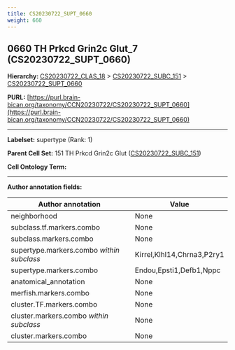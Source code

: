 ```yaml
---
title: CS20230722_SUPT_0660
weight: 660
---
```

## 0660 TH Prkcd Grin2c Glut_7 (CS20230722_SUPT_0660)
<b>Hierarchy: </b>
[CS20230722_CLAS_18](../CS20230722_CLAS_18) >
[CS20230722_SUBC_151](../CS20230722_SUBC_151) >
[CS20230722_SUPT_0660](../CS20230722_SUPT_0660)

**PURL:** [https://purl.brain-bican.org/taxonomy/CCN20230722/CS20230722_SUPT_0660](https://purl.brain-bican.org/taxonomy/CCN20230722/CS20230722_SUPT_0660)

---


**Labelset:** supertype (Rank: 1)

**Parent Cell Set:** 151 TH Prkcd Grin2c Glut ([CS20230722_SUBC_151](../CS20230722_SUBC_151))



**Cell Ontology Term:** 

[MARKER GENES.]: #


---

[TRANSFERRED ANNOTATIONS.]: #


[AUTHOR ANNOTATION FIELDS.]: #


**Author annotation fields:**

| Author annotation | Value |
|-------------------|-------|
|neighborhood|None|
|subclass.tf.markers.combo|None|
|subclass.markers.combo|None|
|supertype.markers.combo _within subclass_|Kirrel,Klhl14,Chrna3,P2ry1|
|supertype.markers.combo|Endou,Epsti1,Defb1,Nppc|
|anatomical_annotation|None|
|merfish.markers.combo|None|
|cluster.TF.markers.combo|None|
|cluster.markers.combo _within subclass_|None|
|cluster.markers.combo|None|
